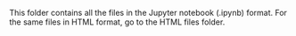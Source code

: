 This folder contains all the files in the Jupyter notebook (.ipynb) format. For the same files in HTML format, go to the HTML files folder.
